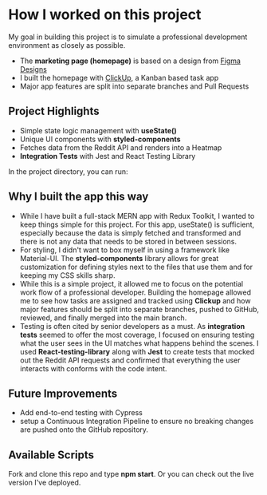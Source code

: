 # How I worked on this project

My goal in building this project is to simulate a professional development environment as closely as possible. 

* The **marketing page (homepage)** is based on a design from [Figma Designs](https://user-images.githubusercontent.com/66026026/142780176-a2f1f955-a28b-48e9-8349-a8565c26622f.png)
* I built the homepage with [ClickUp](https://user-images.githubusercontent.com/66026026/142641485-de0b1566-ed4b-4cc2-964f-d43d83c7f67e.png?raw=true), a Kanban based task app
* Major app features are split into separate branches and Pull Requests

## Project Highlights

* Simple state logic management with **useState()**
* Unique UI components with **styled-components**
* Fetches data from the Reddit API and renders into a Heatmap
* **Integration Tests** with Jest and React Testing Library

In the project directory, you can run:

## Why I built the app this way

* While I have built a full-stack MERN app with Redux Toolkit, I wanted to keep things simple for this project. For this app, useState() is sufficient, especially because the data is simply fetched and transformed and there is not any data that needs to be stored in between sessions.
* For styling, I didn't want to box myself in using a framework like Material-UI. The **styled-components** library allows for great customization for defining styles next to the files that use them and for keeping my CSS skills sharp.
* While this is a simple project, it allowed me to focus on the potential work flow of a professional developer. Building the homepage allowed me to see how tasks are assigned and tracked using **Clickup** and how major features should be split into separate branches, pushed to GitHub, reviewed, and finally merged into the main branch.
* Testing is often cited by senior developers as a must. As **integration tests** seemed to offer the most coverage, I focused on ensuring testing what the user sees in the UI matches what happens behind the scenes. I used **React-testing-library** along with **Jest** to create tests that mocked out the Reddit API requests and confirmed that everything the user interacts with conforms with the code intent.

## Future Improvements

* Add end-to-end testing with Cypress 
* setup a Continuous Integration Pipeline to ensure no breaking changes are pushed onto the GitHub repository.

## Available Scripts

Fork and clone this repo and type **npm start**. Or you can check out the live version I've deployed.
